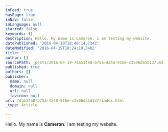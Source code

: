 ```yaml
---
inFeed: true
hasPage: true
inNav: false
inLanguage: null
starred: false
keywords: []
description: Hello. My name is Cameron. I am testing my website.
datePublished: '2016-04-19T18:40:14.734Z'
dateModified: '2016-04-19T18:24:19.348Z'
title: ''
author: []
sourcePath: _posts/2016-04-19-7da51fa8-b75a-4a40-916e-c3506da5d137.md
published: true
authors: []
publisher:
  name: null
  domain: null
  url: null
  favicon: null
url: 7da51fa8-b75a-4a40-916e-c3506da5d137/index.html
_type: Article

---
```

Hello. My name is **Cameron**. I am testing my website.
